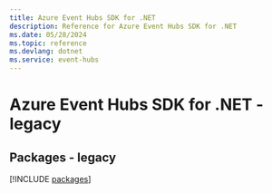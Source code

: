 ```yaml
---
title: Azure Event Hubs SDK for .NET
description: Reference for Azure Event Hubs SDK for .NET
ms.date: 05/28/2024
ms.topic: reference
ms.devlang: dotnet
ms.service: event-hubs
---
```

# Azure Event Hubs SDK for .NET - legacy
## Packages - legacy
[!INCLUDE [packages](event-hubs-index.md)]